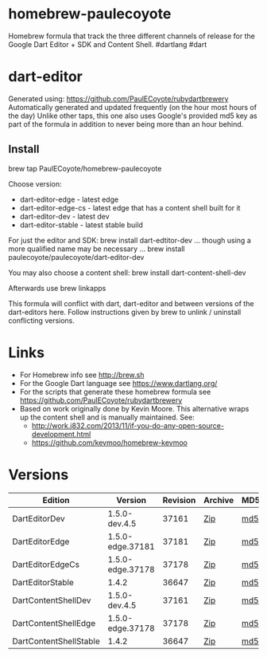 homebrew-paulecoyote
====================

Homebrew formula that track the three different channels of release for the Google Dart Editor + SDK and Content Shell.  #dartlang #dart

dart-editor
===========

Generated using: https://github.com/PaulECoyote/rubydartbrewery
Automatically generated and updated frequently (on the hour most hours of the day)
Unlike other taps, this one also uses Google's provided md5 key as part of the formula in addition to never being more than an hour behind.

Install
-------
brew tap PaulECoyote/homebrew-paulecoyote

Choose version:
* dart-editor-edge - latest edge
* dart-editor-edge-cs - latest edge that has a content shell built for it
* dart-editor-dev - latest dev
* dart-editor-stable - latest stable build

For just the editor and SDK:
brew install dart-edtitor-dev
... though using a more qualified name may be necessary ...
brew install paulecoyote/paulecoyote/dart-editor-dev

You may also choose a content shell:
brew install dart-content-shell-dev

Afterwards use 
brew linkapps

This formula will conflict with dart, dart-editor and between versions of the dart-editors here.  Follow instructions given by brew to unlink / uninstall conflicting versions.

Links
=====
* For Homebrew info see http://brew.sh
* For the Google Dart language see https://www.dartlang.org/
* For the scripts that generate these homebrew formula see https://github.com/PaulECoyote/rubydartbrewery
* Based on work originally done by Kevin Moore. This alternative wraps up the content shell and is manually maintained.  See: 
    * http://work.j832.com/2013/11/if-you-do-any-open-source-development.html
    * https://github.com/kevmoo/homebrew-kevmoo

Versions
========
| Edition | Version | Revision | Archive | MD5 | Notes |
| ------- | ------- | -------- | ------- | --- | ----- |
| DartEditorDev | 1.5.0-dev.4.5 | 37161 | [Zip](http://storage.googleapis.com/dart-archive/channels/dev/release/37161/editor/darteditor-macos-x64.zip) | [md5](http://storage.googleapis.com/dart-archive/channels/dev/release/37161/editor/darteditor-macos-x64.zip.md5sum) | [Changes](http://storage.googleapis.com/dart-archive/channels/dev/release/latest/changelog.html) |
| DartEditorEdge | 1.5.0-edge.37181 | 37181 | [Zip](http://storage.googleapis.com/dart-archive/channels/be/raw/37181/editor/darteditor-macos-x64.zip) | [md5](http://storage.googleapis.com/dart-archive/channels/be/raw/37181/editor/darteditor-macos-x64.zip.md5sum) | - |
| DartEditorEdgeCs | 1.5.0-edge.37178 | 37178 | [Zip](http://storage.googleapis.com/dart-archive/channels/be/raw/37178/editor/darteditor-macos-x64.zip) | [md5](http://storage.googleapis.com/dart-archive/channels/be/raw/37178/editor/darteditor-macos-x64.zip.md5sum) | - |
| DartEditorStable | 1.4.2 | 36647 | [Zip](http://storage.googleapis.com/dart-archive/channels/stable/release/36647/editor/darteditor-macos-x64.zip) | [md5](http://storage.googleapis.com/dart-archive/channels/stable/release/36647/editor/darteditor-macos-x64.zip.md5sum) | [Changes](http://storage.googleapis.com/dart-archive/channels/stable/release/latest/changelog.html) |
| DartContentShellDev | 1.5.0-dev.4.5 | 37161 | [Zip](http://storage.googleapis.com/dart-archive/channels/dev/release/37161/dartium/content_shell-macos-ia32-release.zip) | [md5](http://storage.googleapis.com/dart-archive/channels/dev/release/37161/dartium/content_shell-macos-ia32-release.zip.md5sum) | - |
| DartContentShellEdge | 1.5.0-edge.37178 | 37178 | [Zip](http://storage.googleapis.com/dart-archive/channels/be/raw/37178/dartium/content_shell-macos-ia32-release.zip) | [md5](http://storage.googleapis.com/dart-archive/channels/be/raw/37178/dartium/content_shell-macos-ia32-release.zip.md5sum) | - |
| DartContentShellStable | 1.4.2 | 36647 | [Zip](http://storage.googleapis.com/dart-archive/channels/stable/release/36647/dartium/content_shell-macos-ia32-release.zip) | [md5](http://storage.googleapis.com/dart-archive/channels/stable/release/36647/dartium/content_shell-macos-ia32-release.zip.md5sum) | - |

